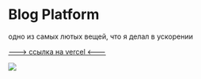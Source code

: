 # Blog Platform 
одно из самых лютых вещей, что я делал в ускорении

<a href="https://blog-platform-two-rho.vercel.app/">---> ссылка на vercel <---<a/>

<image src="./img.png"/>